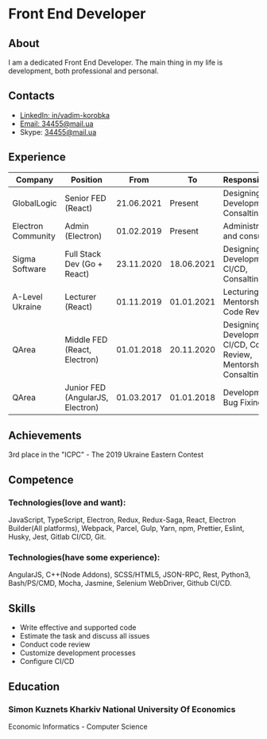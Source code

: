 # Front End Developer

## About

I am a dedicated Front End Developer. The main thing in my life is development, both professional and personal.

## Contacts

- [LinkedIn: in/vadim-korobka](https://www.linkedin.com/in/vadim-korobka/)
- [Email: 34455@mail.ua](mailto://34455@mail.ua)
- Skype: 34455@mail.ua

## Experience

| Company            | Position                         | From       | To         | Responsibilities                                                   |
| ------------------ | ---------------------------------| ---------- | ---------- | ------------------------------------------------------------------ |
| GlobalLogic        | Senior FED (React)               | 21.06.2021 | Present    | Designing, Development, Consalting                                 |
| Electron Community | Admin (Electron)                 | 01.02.2019 | Present    | Administration and consulting                                      |
| Sigma Software     | Full Stack Dev (Go + React)      | 23.11.2020 | 18.06.2021 | Designing, Development, CI/CD, Consalting                          |
| A-Level Ukraine    | Lecturer (React)                 | 01.11.2019 | 01.01.2021 | Lecturing, Mentorship, Code Review                                 |
| QArea              | Middle FED (React, Electron)     | 01.01.2018 | 20.11.2020 | Designing, Development, CI/CD, Code Review, Mentorship, Consalting |
| QArea              | Junior FED (AngularJS, Electron) | 01.03.2017 | 01.01.2018 | Development, Bug Fixing etc                                        |

## Achievements

3rd place in the "ICPC" - The 2019 Ukraine Eastern Contest

## Competence

### Technologies(love and want):

JavaScript, TypeScript, Electron, Redux, Redux-Saga, React, Electron Builder(All platforms), Webpack, Parcel, Gulp, Yarn, npm, Prettier, Eslint, Husky, Jest, Gitlab CI/CD, Git.

### Technologies(have some experience):

AngularJS, C++(Node Addons), SCSS/HTML5, JSON-RPC, Rest, Python3, Bash/PS/CMD, Mocha, Jasmine, Selenium WebDriver, Github CI/CD.

## Skills

- Write effective and supported code
- Estimate the task and discuss all issues
- Conduct code review
- Customize development processes
- Сonfigure CI/CD

## Education

### Simon Kuznets Kharkiv National University Of Economics

Economic Informatics - Computer Science
